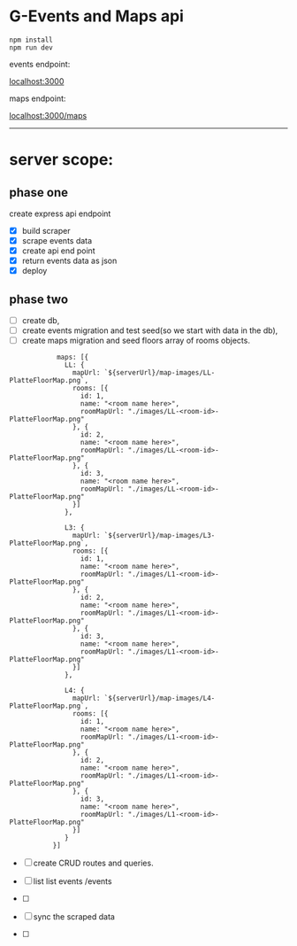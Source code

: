 # G-Events and Maps api

```
npm install
npm run dev
```
events endpoint:

[localhost:3000](localhost:3000)

maps endpoint:

[localhost:3000/maps](localhost:3000/maps)

---

# server scope:

## phase one

create express api endpoint

-   [x] build scraper
-   [x] scrape events data
-   [x] create api end point
-   [x] return events data as json
-   [x] deploy

## phase two

-   [ ] create db,
-   [ ] create events migration and test seed(so we start with data in the db),
-   [ ] create maps migration and seed floors array of rooms objects.

```
            maps: [{
              LL: {
                mapUrl: `${serverUrl}/map-images/LL-PlatteFloorMap.png`,
                rooms: [{
                  id: 1,
                  name: "<room name here>",
                  roomMapUrl: "./images/LL-<room-id>-PlatteFloorMap.png"
                }, {
                  id: 2,
                  name: "<room name here>",
                  roomMapUrl: "./images/LL-<room-id>-PlatteFloorMap.png"
                }, {
                  id: 3,
                  name: "<room name here>",
                  roomMapUrl: "./images/LL-<room-id>-PlatteFloorMap.png"
                }]
              },

              L3: {
                mapUrl: `${serverUrl}/map-images/L3-PlatteFloorMap.png`,
                rooms: [{
                  id: 1,
                  name: "<room name here>",
                  roomMapUrl: "./images/L1-<room-id>-PlatteFloorMap.png"
                }, {
                  id: 2,
                  name: "<room name here>",
                  roomMapUrl: "./images/L1-<room-id>-PlatteFloorMap.png"
                }, {
                  id: 3,
                  name: "<room name here>",
                  roomMapUrl: "./images/L1-<room-id>-PlatteFloorMap.png"
                }]
              },

              L4: {
                mapUrl: `${serverUrl}/map-images/L4-PlatteFloorMap.png`,
                rooms: [{
                  id: 1,
                  name: "<room name here>",
                  roomMapUrl: "./images/L1-<room-id>-PlatteFloorMap.png"
                }, {
                  id: 2,
                  name: "<room name here>",
                  roomMapUrl: "./images/L1-<room-id>-PlatteFloorMap.png"
                }, {
                  id: 3,
                  name: "<room name here>",
                  roomMapUrl: "./images/L1-<room-id>-PlatteFloorMap.png"
                }]
              }
           }]
```

-   [ ] create CRUD routes and queries.
-   [ ] list list events /events
-   [ ]

-   [ ] sync the scraped data

-   [ ]
